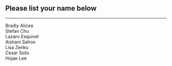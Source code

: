 ## Please list your name below
--------------------------------------------------------------------------------------------------------------------------------------
Bradly Alicea\
Stefan Chu\
Lazaro Esquivel\
Aishani Sahoo\
Lisa Zenku\
Cesar Solis\
Hojae Lee

